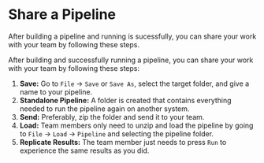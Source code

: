 # Share a Pipeline

After building a pipeline and running is sucessfully, you can share your work with your team by following these steps.

After building and successfully running a pipeline, you can share your work with your team by following these steps:

1. **Save:** Go to `File` -> `Save` or `Save As`, select the target folder, and give a name to your pipeline.
2. **Standalone Pipeline:** A folder is created that contains everything needed to run the pipeline again on another system.
3. **Send:** Preferably, zip the folder and send it to your team.
4. **Load:** Team members only need to unzip and load the pipeline by going to `File` -> `Load` -> `Pipeline` and selecting the pipeline folder.
5. **Replicate Results:** The team member just needs to press `Run` to experience the same results as you did.


<!-- - Save your pipeline: File -> Save or Save As, select target folder and give a name to your pipeline.
- A folder is created that contains everything that is needed to run the pipeline again on another system.
- Preferably Zip the folder and send to your team
- Team members only need to UnZip and Load the pipeline 
- File -> Load -> Pipeline, select the pipeline folder name
- The team member just need to press Run and experience the same results as you did. -->